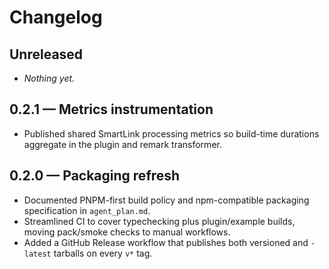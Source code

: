 # Changelog

## Unreleased
- _Nothing yet._

## 0.2.1 — Metrics instrumentation
- Published shared SmartLink processing metrics so build-time durations aggregate in the plugin and remark transformer.

## 0.2.0 — Packaging refresh
- Documented PNPM-first build policy and npm-compatible packaging specification in `agent_plan.md`.
- Streamlined CI to cover typechecking plus plugin/example builds, moving pack/smoke checks to manual workflows.
- Added a GitHub Release workflow that publishes both versioned and `-latest` tarballs on every `v*` tag.
